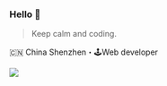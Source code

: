 ### Hello 👋

> Keep calm and coding.

🇨🇳 China Shenzhen・🕹Web developer

![](https://github-readme-stats.vercel.app/api?username=overtrue&show_icons=true&icon_color=805AD5&text_color=718096&bg_color=ffffff&hide_title=true)
